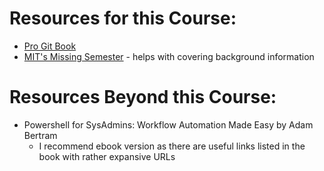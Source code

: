 # Resources for this Course:
* [Pro Git Book](https://git-scm.com/book/en/v2)
* [MIT's Missing Semester](https://missing.csail.mit.edu/) - helps with covering background information

# Resources Beyond this Course:
* Powershell for SysAdmins: Workflow Automation Made Easy by Adam Bertram
    * I recommend ebook version as there are useful links listed in the book with rather expansive URLs